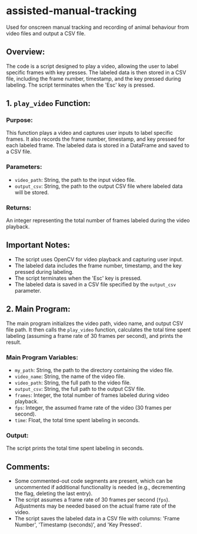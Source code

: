 # assisted-manual-tracking
Used for onscreen manual tracking and recording of animal behaviour from video files and output a CSV file.

Overview:
---------

The code is a script designed to play a video, allowing the user to label specific frames with key presses. The labeled data is then stored in a CSV file, including the frame number, timestamp, and the key pressed during labeling. The script terminates when the 'Esc' key is pressed.

1\. `play_video` Function:
--------------------------

### Purpose:

This function plays a video and captures user inputs to label specific frames. It also records the frame number, timestamp, and key pressed for each labeled frame. The labeled data is stored in a DataFrame and saved to a CSV file.

### Parameters:

*   `video_path`: String, the path to the input video file.
*   `output_csv`: String, the path to the output CSV file where labeled data will be stored.

### Returns:

An integer representing the total number of frames labeled during the video playback.

Important Notes:
----------------

*   The script uses OpenCV for video playback and capturing user input.
*   The labeled data includes the frame number, timestamp, and the key pressed during labeling.
*   The script terminates when the 'Esc' key is pressed.
*   The labeled data is saved in a CSV file specified by the `output_csv` parameter.

2\. Main Program:
-----------------

The main program initializes the video path, video name, and output CSV file path. It then calls the `play_video` function, calculates the total time spent labeling (assuming a frame rate of 30 frames per second), and prints the result.

### Main Program Variables:

*   `my_path`: String, the path to the directory containing the video file.
*   `video_name`: String, the name of the video file.
*   `video_path`: String, the full path to the video file.
*   `output_csv`: String, the full path to the output CSV file.
*   `frames`: Integer, the total number of frames labeled during video playback.
*   `fps`: Integer, the assumed frame rate of the video (30 frames per second).
*   `time`: Float, the total time spent labeling in seconds.

### Output:

The script prints the total time spent labeling in seconds.

Comments:
---------

*   Some commented-out code segments are present, which can be uncommented if additional functionality is needed (e.g., decrementing the flag, deleting the last entry).
*   The script assumes a frame rate of 30 frames per second (`fps`). Adjustments may be needed based on the actual frame rate of the video.
*   The script saves the labeled data in a CSV file with columns: 'Frame Number', 'Timestamp (seconds)', and 'Key Pressed'.

